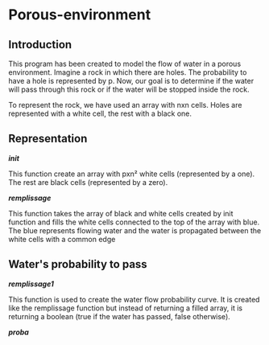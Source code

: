 # Porous-environment

## Introduction

This program has been created to model the flow of water in a porous environment. Imagine a rock in which there are holes. The probability to have a hole is represented by p. Now, our goal is to determine if the water will pass through this rock or if the water will be stopped inside the rock.

To represent the rock, we have used an array with nxn cells. Holes are represented with a white cell, the rest with a black one.

## Representation
***init***

This function create an array with pxn² white cells (represented by a one). The rest are black cells (represented by a zero).

***remplissage***

This function takes the array of black and white cells created by init function and fills the white cells connected to the top of the array with blue. The blue represents flowing water and the water is propagated between the white cells with a common edge



##  Water's probability to pass

***remplissage1***

This function is used to create the water flow probability curve. It is created like the remplissage function but instead of returning a filled array, it is returning a boolean (true if the water has passed, false otherwise).

***proba***
